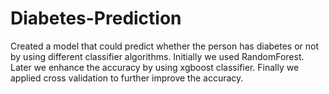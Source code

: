 # Diabetes-Prediction

Created a model that could predict whether the person has diabetes or not by using different classifier algorithms. Initially we used RandomForest. Later we enhance the accuracy by using xgboost classifier. Finally we applied cross validation to further improve the accuracy.
